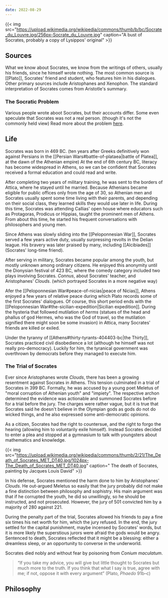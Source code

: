 ```yaml
---
date: 2022-08-29
---
```


{{< img src="https://upload.wikimedia.org/wikipedia/commons/thumb/b/bc/Socrate_du_Louvre.jpg/256px-Socrate_du_Louvre.jpg" caption="A bust of Socrates, probably a copy of Lysippos' original" >}}

## Sources
What we know about Socrates, we know from the writings of others, usually his friends, since he himself wrote nothing. The most common source is [[Plato]], Socrates' friend and student, who features him in his dialogues. Other primary sources include Aristophanes and Xenophon. The standard interpretation of Socrates comes from Aristotle's summary.

### The Socratic Problem
Various people wrote aboot Socrates, but their accounts differ. Some even speculate that Socrates was not a real person. (though it's not the commonly held view) Read more about the problem [here](https://plato.stanford.edu/entries/socrates/#SocProWhoWasSocRea).

## Life
Socrates was born in 469 BC. (ten years after Greeks definitively won against Persians in the [[Persian Wars#battle-of-plataea|battle of Platea]], at the dawn of the Athenian empire) At the end of 6th century BC, literacy has become widespread in Athens, so we can be confident that Socrates received a formal education and could read and write.

After completing two years of military training, he was sent to the borders of Attica, where he stayed until he married. Because Athenians became eligible for public offices only from the age of 30, so Athenian men and Socrates usually spent some time living with their parents, and depending on their social class, they learned skills they would use later in life. During this time, Socrates was attending Callias' open house where educators such as Protagoras, Prodicus or Hippias, taught the prominent men of Athens. From about this time, he started his frequent conversations with philosophers and young men.

Since Athens was slowly sliding into the [[Peloponnesian War]], Socrates served a few years active duty, usually surpressing revolts in the Delian league. His bravery was later praised by many, including [[Alcibiades]] (Socrates' long-time friend).

After serving in military, Socrates became popular among the youth, but mostly unknown among ordinary citizens. He enjoyed this anonymity until the Dionysian festival of 423 BC, where the comedy category included two plays involving Socrates. *Connus*, about Socrates' teacher, and Aristophanes' *Clouds*. (which portrayed Socrates in a more negative way)

Afer the [[Peloponnesian War#peace-of-nicias|peace of Nicias]], Athens enjoyed a few years of relative peace during which Plato records some of the first Socrates' dialogues. Of course, this short period ends with the [[Peloponnesian War#the-sicilian-expedition|Sicilian expedition]]. During the hysteria that followed mutilation of *herms* (statues of the head and phallus of god Hermes, who was the God of travel, so the mutilation signified there might soon be some invasion) in Attica, many Socrates' friends are killed or exiled. 

Under the tyranny of [[Athens#thirty-tyrants-404403-bc|the Thirty]], Socrates practiced civil disobedience a lot (although he himself was not really pro-democracy). Luckily for him, the tyranical government was overthrown by democrats before they managed to execute him.

### The Trial of Socrates
Ever since Aristophanes wrote *Clouds*, there has been a growing resentment against Socrates in Athens. This tension culminated in a trial of Socrates in 399 BC. Formally, he was accused by a young poet Meletus of "moral corruption of Athenian youth" and "impiety". The respective archon determined the evidence was actionable and summoned Socrates before for a trial before the jury. The charges were rather vague, but it is true that Socrates said he doesn't believe in the Olympian gods as gods do not do wicked things, and he also expressed some anti-democratic opinions.

As a citizen, Socrates had the right to countersue, and the right to forgo the hearing (allowing him to voluntarily exile himself). Instead Socrates decided to enter a plea and stopped at a gymnasium to talk with youngsters about mathematics and knowledge.

{{< img src="https://upload.wikimedia.org/wikipedia/commons/thumb/2/21/The_Death_of_Socrates_MET_DT40.jpg/1024px-The_Death_of_Socrates_MET_DT40.jpg" caption=" The death of Socrates, painting by Jacques Louis David" >}}

In his defense, Socrates mentioned the harm done to him by Aristophanes' *Clouds*. He out-argued Meletus so easily that the jury probably did not make a fine distinction between philosophy and sophistry. His main argument was that if he corrupted the youth, he did so unwillingly, so he should be instructed, and not prosecuted. However, the jury of 501 convicted him by a majority of 280 against 221.

During the penalty part of the trial, Socrates allowed his friends to pay a fine six times his net worth for him, which the jury refused. In the end, the jury settled for the capital punishment, maybe incensed by Socrates' words, but it is more likely the superstious jurors were afraid the gods would be angry. Sentenced to death, Socrates reflected that it might be a blessing: either a dreamless sleep, or an opportunity to converse in the underworld.

Socrates died nobly and without fear by poisoning from *Conium maculatum*.

>  “If you take my advice, you will give but little thought to Socrates but much more to the truth. If you think that what I say is true, agree with me; if not, oppose it with every argument” (Plato, *Phaedo* 91b–c)

## Philosophy